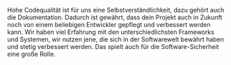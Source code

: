 Hohe Codequalität ist für uns eine Selbstverständlichkeit, dazu gehört auch die Dokumentation. Dadurch ist gewährt, dass dein Projekt auch in Zukunft noch von einem beliebigen Entwickler gepflegt und verbessert werden kann. Wir haben viel Erfahrung mit den unterschiedlichsten Frameworks und Systemen, wir nutzen jene, die sich in der Softwarewelt bewährt haben und stetig verbessert werden. Das spielt auch für die Software-Sicherheit eine große Rolle.